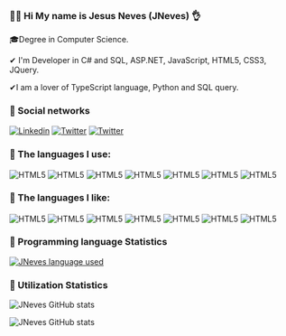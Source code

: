 ### 🧑‍💻 Hi My name is Jesus Neves (JNeves) 👌

  🎓Degree in Computer Science.

  ✔ I'm Developer in C# and SQL, ASP.NET, JavaScript, HTML5, CSS3, JQuery.

  ✔I am a lover of TypeScript language, Python and SQL query.

### 👀 Social networks


[![Linkedin](https://img.shields.io/badge/LinkedIn-0077B5?style=for-the-badge&logo=linkedin&logoColor=white)](https://www.linkedin.com/in/jesus-adriano-neves-4a188468/) 
[![Twitter](https://img.shields.io/badge/Twitter-1DA1F2?style=for-the-badge&logo=twitter&logoColor=white)]() 
[![Twitter](https://img.shields.io/badge/YouTube-FF0000?style=for-the-badge&logo=youtube&logoColor=white)](https://www.youtube.com/channel/UCa_K04ZLSabvUGnNXDG39aA)

### 👀 The languages I use:
<div style="display: inline_block">

<img align="center" alt="HTML5" src="https://img.shields.io/badge/C%23-239120?style=for-the-badge&logo=c-sharp&logoColor=white">
<img align="center" alt="HTML5" src="https://img.shields.io/badge/HTML5-E34F26?style=for-the-badge&logo=html5&logoColor=white">
<img align="center" alt="HTML5" src="https://img.shields.io/badge/CSS3-1572B6?style=for-the-badge&logo=css3&logoColor=white">
<img align="center" alt="HTML5" src="https://img.shields.io/badge/JavaScript-F7DF1E?style=for-the-badge&logo=javascript&logoColor=black">
<img align="center" alt="HTML5" src="https://img.shields.io/badge/.NET-5C2D91?style=for-the-badge&logo=.net&logoColor=white">
<img align="center" alt="HTML5" src="https://img.shields.io/badge/jQuery-0769AD?style=for-the-badge&logo=jquery&logoColor=white">
<img align="center" alt="HTML5" src="https://img.shields.io/badge/Microsoft_SQL_Server-CC2927?style=for-the-badge&logo=microsoft-sql-server&logoColor=white">
</div>

### 👀 The languages I like:
<div style="display: inline_block">

<img align="center" alt="HTML5" src="https://img.shields.io/badge/Node.js-43853D?style=for-the-badge&logo=node.js&logoColor=white">
<img align="center" alt="HTML5" src="https://img.shields.io/badge/JavaScript-323330?style=for-the-badge&logo=javascript&logoColor=F7DF1E">
<img align="center" alt="HTML5" src="https://img.shields.io/badge/TypeScript-007ACC?style=for-the-badge&logo=typescript&logoColor=white">
<img align="center" alt="HTML5" src="https://img.shields.io/badge/Python-14354C?style=for-the-badge&logo=python&logoColor=white">
<img align="center" alt="HTML5" src="https://img.shields.io/badge/.NET-5C2D91?style=for-the-badge&logo=.net&logoColor=white">
<img align="center" alt="HTML5" src="https://img.shields.io/badge/Bootstrap-563D7C?style=for-the-badge&logo=bootstrap&logoColor=white">
<img align="center" alt="HTML5" src="https://img.shields.io/badge/Microsoft_SQL_Server-CC2927?style=for-the-badge&logo=microsoft-sql-server&logoColor=white">
</div>

### 👀 Programming language Statistics
[![JNeves language used](https://github-readme-stats.vercel.app/api/top-langs/?username=adrianojesus23&layout=compact)](https://github.com/anuraghazra/github-readme-stats)



### 👀 Utilization Statistics
![JNeves GitHub stats](https://github-readme-stats.vercel.app/api?username=adrianojesus23&show_icons=true&theme=radical)

![JNeves GitHub stats](https://github-readme-stats.vercel.app/api?username=adrianojesus23&show_icons=true)

